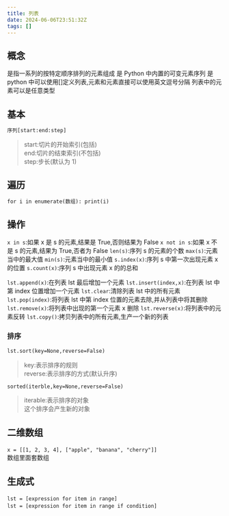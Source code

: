 ```yaml
---
title: 列表
date: 2024-06-06T23:51:32Z
tags: []
---
```


## 概念

是指一系列的按特定顺序排列的元素组成
是 Python 中内置的可变元素序列
是 python 中可以使用[]定义列表,元素和元素直接可以使用英文逗号分隔
列表中的元素可以是任意类型

## 基本

```html
序列[start:end:step]
```

> start:切片的开始索引(包括)  
> end:切片的结束索引(不包括)  
> step:步长(默认为 1)

## 遍历

```html
for i in enumerate(数组): print(i)
```

## 操作

`x in s`:如果 x 是 s 的元素,结果是 True,否则结果为 False
`x not in s`:如果 x 不是 s 的元素,结果为 True,否者为 False
`len(s)`:序列 s 的元素的个数
`max(s)`:元素当中的最大值
`min(s)`:元素当中的最小值
`s.index(x)`:序列 s 中第一次出现元素 x 的位置
`s.count(x)`:序列 s 中出现元素 x 的的总和

`lst.append(x)`:在列表 lst 最后增加一个元素
`lst.insert(index,x)`:在列表 lst 中第 index 位置增加一个元素
`lst.clear`:清除列表 lst 中的所有元素
`lst.pop(index)`:将列表 lst 中第 index 位置的元素去除,并从列表中将其删除
`lst.remove(x)`:将列表中出现的第一个元素 x 删除
`lst.reverse(x)`:将列表中的元素反转
`lst.copy()`:拷贝列表中的所有元素,生产一个新的列表

### 排序

```html
lst.sort(key=None,reverse=False)
```

> key:表示排序的规则  
> reverse:表示排序的方式(默认升序)

```html
sorted(iterble,key=None,reverse=False)
```

> iterable:表示排序的对象  
> 这个排序会产生新的对象

## 二维数组

​`x = [[1, 2, 3, 4], ["apple", "banana", "cherry"]]`​  
数组里面套数组

## 生成式

​`lst = [expression for item in range]`​  
​`lst = [expression for item in range if condition]`​

‍
